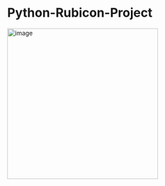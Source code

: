 # Python-Rubicon-Project
<img width="346" alt="image" src="https://github.com/usvibrus/Python-Rubicon-Project/assets/97809253/7553befc-4091-4bc2-843b-a2356da40696">
